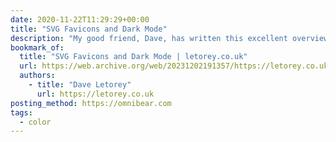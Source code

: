 ```yaml
---
date: 2020-11-22T11:29:29+00:00
title: "SVG Favicons and Dark Mode"
description: "My good friend, Dave, has written this excellent overview of SVG favicons and using prefers-color-scheme to toggle a dark-mode version."
bookmark_of:
  title: "SVG Favicons and Dark Mode | letorey.co.uk"
  url: https://web.archive.org/web/20231202191357/https://letorey.co.uk/blog/svg-favicons-and-dark-mode
  authors:
    - title: "Dave Letorey"
      url: https://letorey.co.uk
posting_method: https://omnibear.com
tags:
  - color
---
```

